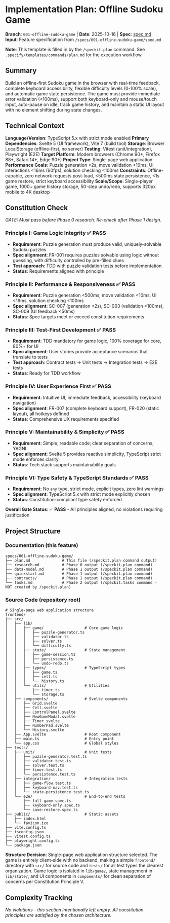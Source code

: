 # Implementation Plan: Offline Sudoku Game

**Branch**: `001-offline-sudoku-game` | **Date**: 2025-10-16 | **Spec**: [spec.md](./spec.md)
**Input**: Feature specification from `/specs/001-offline-sudoku-game/spec.md`

**Note**: This template is filled in by the `/speckit.plan` command. See `.specify/templates/commands/plan.md` for the execution workflow.

## Summary

Build an offline-first Sudoku game in the browser with real-time feedback, complete keyboard accessibility, flexible difficulty levels (0-100% scale), and automatic game state persistence. The game must provide immediate error validation (<100ms), support both keyboard-only and mouse/touch input, auto-pause on idle, track game history, and maintain a static UI layout with no element shifting during state changes.

## Technical Context

**Language/Version**: TypeScript 5.x with strict mode enabled
**Primary Dependencies**: Svelte 5 (UI framework), Vite 7 (build tool)
**Storage**: Browser LocalStorage (offline-first, no server)
**Testing**: Vitest (unit/integration), Playwright (E2E)
**Target Platform**: Modern browsers (Chrome 90+, Firefox 88+, Safari 14+, Edge 90+)
**Project Type**: Single-page web application
**Performance Goals**: Puzzle generation <2s, move validation <10ms, UI interactions <16ms (60fps), solution checking <100ms
**Constraints**: Offline-capable, zero network requests post-load, <500ms state persistence, <1s game restore, strict keyboard accessibility
**Scale/Scope**: Single-player game, 1000+ game history storage, 50-step undo/redo, supports 320px mobile to 4K desktop

## Constitution Check

*GATE: Must pass before Phase 0 research. Re-check after Phase 1 design.*

### Principle I: Game Logic Integrity ✅ PASS
- **Requirement**: Puzzle generation must produce valid, uniquely-solvable Sudoku puzzles
- **Spec alignment**: FR-001 requires puzzles solvable using logic without guessing, with difficulty controlled by pre-filled clues
- **Test approach**: TDD with puzzle validation tests before implementation
- **Status**: Requirements aligned with principle

### Principle II: Performance & Responsiveness ✅ PASS
- **Requirement**: Puzzle generation <500ms, move validation <10ms, UI <16ms, solution checking <100ms
- **Spec alignment**: SC-007 (generation <2s), SC-003 (validation <100ms), SC-009 (UI feedback <50ms)
- **Status**: Spec targets meet or exceed constitution requirements

### Principle III: Test-First Development ✅ PASS
- **Requirement**: TDD mandatory for game logic, 100% coverage for core, 80%+ for UI
- **Spec alignment**: User stories provide acceptance scenarios that translate to tests
- **Test approach**: Contract tests → Unit tests → Integration tests → E2E tests
- **Status**: Ready for TDD workflow

### Principle IV: User Experience First ✅ PASS
- **Requirement**: Intuitive UI, immediate feedback, accessibility (keyboard navigation)
- **Spec alignment**: FR-007 (complete keyboard support), FR-020 (static layout), all hotkeys defined
- **Status**: Comprehensive UX requirements specified

### Principle V: Maintainability & Simplicity ✅ PASS
- **Requirement**: Simple, readable code; clear separation of concerns; YAGNI
- **Spec alignment**: Svelte 5 provides reactive simplicity, TypeScript strict mode enforces clarity
- **Status**: Tech stack supports maintainability goals

### Principle VI: Type Safety & TypeScript Standards ✅ PASS
- **Requirement**: No `any` type, strict mode, explicit types, zero lint warnings
- **Spec alignment**: TypeScript 5.x with strict mode explicitly chosen
- **Status**: Constitution-compliant type safety enforced

**Overall Gate Status**: ✅ **PASS** - All principles aligned, no violations requiring justification

## Project Structure

### Documentation (this feature)

```
specs/001-offline-sudoku-game/
├── plan.md              # This file (/speckit.plan command output)
├── research.md          # Phase 0 output (/speckit.plan command)
├── data-model.md        # Phase 1 output (/speckit.plan command)
├── quickstart.md        # Phase 1 output (/speckit.plan command)
├── contracts/           # Phase 1 output (/speckit.plan command)
└── tasks.md             # Phase 2 output (/speckit.tasks command - NOT created by /speckit.plan)
```

### Source Code (repository root)

```
# Single-page web application structure
frontend/
├── src/
│   ├── lib/
│   │   ├── game/                  # Core game logic
│   │   │   ├── puzzle-generator.ts
│   │   │   ├── validator.ts
│   │   │   ├── solver.ts
│   │   │   └── difficulty.ts
│   │   ├── state/                 # State management
│   │   │   ├── game-session.ts
│   │   │   ├── persistence.ts
│   │   │   └── undo-redo.ts
│   │   ├── types/                 # TypeScript types
│   │   │   ├── game.ts
│   │   │   ├── cell.ts
│   │   │   └── history.ts
│   │   └── utils/                 # Utilities
│   │       ├── timer.ts
│   │       └── storage.ts
│   ├── components/                # Svelte components
│   │   ├── Grid.svelte
│   │   ├── Cell.svelte
│   │   ├── ControlPanel.svelte
│   │   ├── NewGameModal.svelte
│   │   ├── Timer.svelte
│   │   ├── NumberPad.svelte
│   │   └── History.svelte
│   ├── App.svelte                 # Root component
│   ├── main.ts                    # Entry point
│   └── app.css                    # Global styles
├── tests/
│   ├── unit/                      # Unit tests
│   │   ├── puzzle-generator.test.ts
│   │   ├── validator.test.ts
│   │   ├── solver.test.ts
│   │   ├── timer.test.ts
│   │   └── persistence.test.ts
│   ├── integration/               # Integration tests
│   │   ├── game-flow.test.ts
│   │   ├── keyboard-nav.test.ts
│   │   └── state-persistence.test.ts
│   └── e2e/                       # End-to-end tests
│       ├── full-game.spec.ts
│       ├── keyboard-only.spec.ts
│       └── save-restore.spec.ts
├── public/                        # Static assets
│   ├── index.html
│   └── favicon.ico
├── vite.config.ts
├── tsconfig.json
├── vitest.config.ts
├── playwright.config.ts
└── package.json
```

**Structure Decision**: Single-page web application structure selected. The game is entirely client-side with no backend, making a simple `frontend/` directory with `src/` for source code and `tests/` for all test types the clearest organization. Game logic is isolated in `lib/game/`, state management in `lib/state/`, and UI components in `components/` for clean separation of concerns per Constitution Principle V.

## Complexity Tracking

*No violations - this section intentionally left empty. All constitution principles are satisfied by the chosen architecture.*
